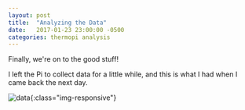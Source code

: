 ```yaml
---
layout: post
title:  "Analyzing the Data"
date:   2017-01-23 23:00:00 -0500
categories: thermopi analysis
---
```


Finally, we're on to the good stuff!

I left the Pi to collect data for a little while, and this is what I 
had when I came back the next day.

![data]({{site.url}}/assets/2017-01-22-collecting-data/data.png){:class="img-responsive"}